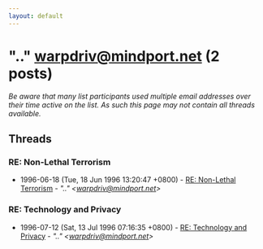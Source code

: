 ```yaml
---
layout: default
---
```


# ".." <warpdriv@mindport.net> (2 posts)

_Be aware that many list participants used multiple email addresses over their time active on the list. As such this page may not contain all threads available._

## Threads

### RE: Non-Lethal Terrorism
+ 1996-06-18 (Tue, 18 Jun 1996 13:20:47 +0800) - [RE: Non-Lethal Terrorism](/archive/1996/06/d6e9aacf02d6424939535eea57bb67e989add03419e1e19957b6a8a440675d8c) - _".." \<warpdriv@mindport.net\>_

### RE: Technology and Privacy
+ 1996-07-12 (Sat, 13 Jul 1996 07:16:35 +0800) - [RE: Technology and Privacy](/archive/1996/07/64690d56081b4f3f74b60b76849a5f2d28394b1b99abb35b448e850c2c155405) - _".." \<warpdriv@mindport.net\>_

